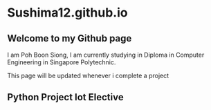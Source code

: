 # Sushima12.github.io
<h2>Welcome to my Github page</h2>
I am Poh Boon Siong, I am currently studying in Diploma in Computer Engineering in Singapore Polytechnic.

<p>
  This page will be updated whenever i complete a project
</p>

<h2>Python Project Iot Elective</h2>
